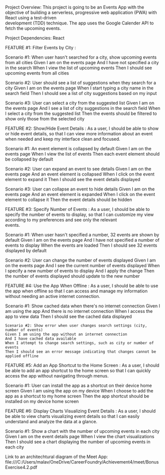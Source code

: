 Project Overview:
  This project is going to be an Events App with the objective of building a serverless, progressive web application (PWA) with React using a test-driven         
  development (TDD) technique. The app uses the Google Calender API to fetch the upcoming events.

Project Dependencies:
  React
  


FEATURE #1: Filter Events by City :
  
  Scenario #1:  When user hasn't searched for a city, show upcoming events from all cities
    Given I am on the events page
    And I have not specified a city in the search
    When I view the list of upcoming events
    Then I should see upcoming events from all cities

  Scenario #2: User should see a list of suggestions when they search for a city
    Given I am on the events page
    When I start typing a city name in the search field
    Then I should see a list of city suggestions based on my input
    
  Scenario #3: User can select a city from the suggested list
    Given I am on the events page
    And I see a list of city suggestions in the search field
    When I select a city from the suggested list
    Then the events should be filtered to show only those from the selected city


FEATURE #2: Show/Hide Event Details :
  As a user, I should be able to show or hide event details, so that I can view more information about an event when needed and keep my interface clean and focused.
  
  Scenario #1: An event element is collapsed by default
    Given I am on the events page
    When I view the list of events
    Then each event element should be collapsed by default
    
  Scenario #2: User can expand an event to see details
    Given I am on the events page
    And an event element is collapsed
    When I click on the event element to expand it
    Then I should see the event details displayed
    
  Scenario #3: User can collapse an event to hide details
    Given I am on the events page
    And an event element is expanded
    When I click on the event element to collapse it
    Then the event details should be hidden
 

FEATURE #3: Specify Number of Events :
  As a user, I should be able to specify the number of events to display, so that I can customize my view according to my preferences and see only the relevant     
  events. 

  Scenario #1: When user hasn't specified a number, 32 events are shown by default
    Given I am on the events page
    And I have not specified a number of events to display
    When the events are loaded
    Then I should see 32 events displayed by default
    
  Scenario #2: User can change the number of events displayed
    Given I am on the events page
    And I see the current number of events displayed
    When I specify a new number of events to display
    And I apply the change
    Then the number of events displayed should update to the new number
    

FEATURE #4: Use the App When Offline :
  As a user, I should be able to use the app when offline so that I can access and manage my information without needing an active internet connection.

  Scenario #1: Show cached data when there's no internet connection
    Given I am using the app
    And there is no internet connection
    When I access the app to view data
    Then I should see the cached data displayed

    Scenario #2: Show error when user changes search settings (city, number of events)
    Given I am using the app without an internet connection
    And I have cached data available
    When I attempt to change search settings, such as city or number of events
    Then I should see an error message indicating that changes cannot be applied offline
    

FEATURE #5: Add an App Shortcut to the Home Screen :
  As a user, I should be able to add an app shortcut to the home screen so that I can quickly access the app without navigating through menus.

  Scenario #1: User can install the app as a shortcut on their device home screen
    Given I am using the app on my device
    When I choose to add the app as a shortcut to my home screen
    Then the app shortcut should be installed on my device home screen
    

FEATURE #6: Display Charts Visualizing Event Details :
  As a user, I should be able to view charts visualizing event details so that I can easily understand and analyze the data at a glance.

  Scenario #1: Show a chart with the number of upcoming events in each city
    Given I am on the event details page
    When I view the chart visualizations
    Then I should see a chart displaying the number of upcoming events in each city


Link to an architechtural diagram of the Meet App:
  file:///C:/Users/malav/OneDrive/CareerFoundry/Achievement4/meet/BonusExercise4.2.pdf

 
